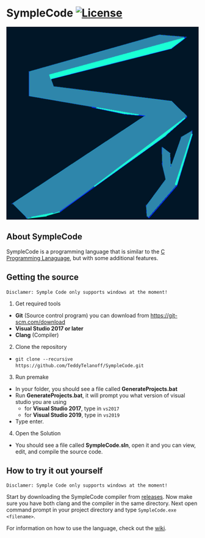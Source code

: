# SympleCode [![License](https://img.shields.io/github/license/TeddyTelanoff/SympleCode.svg)](LICENSE)

![Symple](/res/Symple.png?raw=true "Symple")

## About SympleCode

SympleCode is a programming language that is similar to the [C Programming Lanaguage](https://en.wikipedia.org/wiki/C_(programming_language)), but with some additional features.

## Getting the source

```
Disclamer: Symple Code only supports windows at the moment!
```

1) Get required tools
  - **Git** (Source control program) you can download from https://git-scm.com/download
  - **Visual Studio 2017 or later**
  - **Clang** (Compiler)
2) Clone the repository
 - `git clone --recursive https://github.com/TeddyTelanoff/SympleCode.git`
3) Run premake
  - In your folder, you should see a file called **GenerateProjects.bat**
  - Run **GenerateProjects.bat**, it will prompt you what version of visual studio you are using
    - for **Visual Studio 2017**, type in `vs2017`
    - for **Visual Studio 2019**, type in `vs2019`
  - Type enter.
4) Open the Solution
  - You should see a file called **SympleCode.sln**, open it and you can view, edit, and compile the source code.

## How to try it out yourself

```
Disclamer: Symple Code only supports windows at the moment!
```

Start by downloading the SympleCode compiler from [releases](https://youtu.be/dQw4w9WgXcQ). Now make sure you have both clang and the compiler in the same directory. Next open command prompt in your project directory and type `SympleCode.exe <filename>`.

For information on how to use the language, check out the [wiki](../../wiki).

